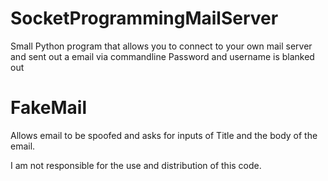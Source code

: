 # SocketProgrammingMailServer
Small Python program that allows you to connect to your own mail server and sent out a email via commandline
Password and username is blanked out

# FakeMail
Allows email to be spoofed and asks for inputs of Title and the body of the email.

I am not responsible for the use and distribution of this code.

